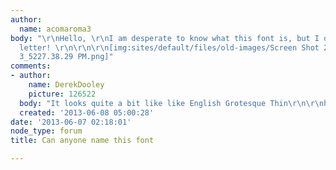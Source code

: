 ```yaml
---
author:
  name: acomaroma3
body: "\r\nHello, \r\nI am desperate to know what this font is, but I only have one
  letter! \r\n\r\n\r\n[img:sites/default/files/old-images/Screen Shot 2013-06-06 at
  3_5227.38.29 PM.png]"
comments:
- author:
    name: DerekDooley
    picture: 126522
  body: "It looks quite a bit like like English Grotesque Thin\r\n\r\nhttp://www.myfonts.com/fonts/device/english-grotesque/thin/\r\n\r\n[img:sites/default/files/old-images/EnglishGrotesqueThin_5801.png]"
  created: '2013-06-08 05:00:28'
date: '2013-06-07 02:18:01'
node_type: forum
title: Can anyone name this font

---
```

